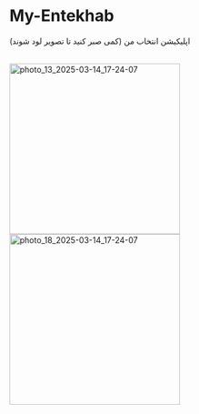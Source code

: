 # My-Entekhab
اپلیکیشن انتخاب من
(کمی صبر کنید تا تصویر لود شوند)
<br/>
<br/>

<img src="https://github.com/user-attachments/assets/b4c95025-bd2e-48f3-8328-90a3c6e605fb" alt="photo_13_2025-03-14_17-24-07" width="300"/>
<img src="https://github.com/user-attachments/assets/ae7cf070-62ff-41f5-ae70-12cc9bbd60b0" alt="photo_18_2025-03-14_17-24-07" width="300"/>
